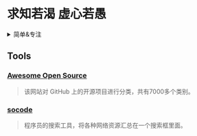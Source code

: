 # 求知若渴 虚心若愚
<details><summary>简单&专注</summary>
- C/C++/Golang
- Java
- JavaScript/TpyeScript
- Python
</details>

## Tools

### [Awesome Open Source](https://awesomeopensource.com/)
>该网站对 GitHub 上的开源项目进行分类，共有7000多个类别。

### [socode](https://socode.pro/)
>程序员的搜索工具，将各种网络资源汇总在一个搜索框里面。
